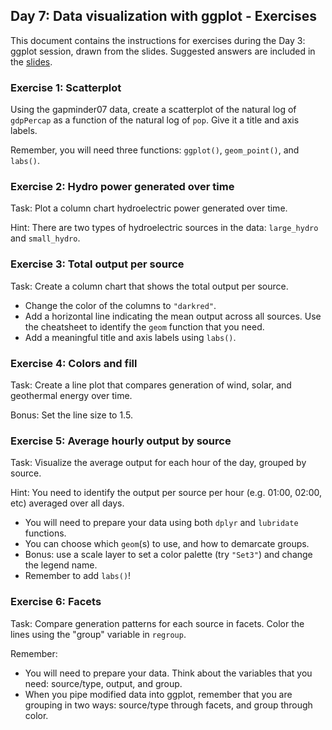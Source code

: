 ## Day 7: Data visualization with ggplot - Exercises

This document contains the instructions for exercises during the Day 3: ggplot session, drawn from the slides. Suggested answers are included in the [slides](https://msia.github.io/bootcamp-2018/lectureslides/day3_R-ggplot_slides_kr#/).

### Exercise 1: Scatterplot

Using the gapminder07 data, create a scatterplot of the natural log of `gdpPercap` as a function of the natural log of `pop`. Give it a title and axis labels.

Remember, you will need three functions: `ggplot()`, `geom_point()`, and `labs()`.

### Exercise 2: Hydro power generated over time

Task: Plot a column chart hydroelectric power generated over time.

Hint: There are two types of hydroelectric sources in the data: `large_hydro` and `small_hydro`.

### Exercise 3: Total output per source

Task: Create a column chart that shows the total output per source.

- Change the color of the columns to `"darkred"`.
- Add a horizontal line indicating the mean output across all sources. Use the cheatsheet to identify the `geom` function that you need.
- Add a meaningful title and axis labels using `labs()`.

### Exercise 4: Colors and fill

Task: Create a line plot that compares generation of wind, solar, and geothermal energy over time.

Bonus: Set the line size to 1.5.

### Exercise 5: Average hourly output by source

Task: Visualize the average output for each hour of the day, grouped by source.

Hint: You need to identify the output per source per hour (e.g. 01:00, 02:00, etc) averaged over all days.

- You will need to prepare your data using both `dplyr` and `lubridate` functions.
- You can choose which `geom`(s) to use, and how to demarcate groups.
- Bonus: use a scale layer to set a color palette (try `"Set3"`) and change the legend name.
- Remember to add `labs()`!

### Exercise 6: Facets

Task: Compare generation patterns for each source in facets. Color the lines using the "group" variable in `regroup`.

Remember:
- You will need to prepare your data. Think about the variables that you need: source/type, output, and group.
- When you pipe modified data into ggplot, remember that you are grouping in two ways: source/type through facets, and group through color.
